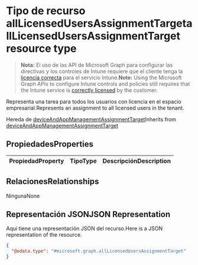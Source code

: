 # <a name="alllicensedusersassignmenttarget-resource-type"></a><span data-ttu-id="3c356-101">Tipo de recurso allLicensedUsersAssignmentTarget</span><span class="sxs-lookup"><span data-stu-id="3c356-101">allLicensedUsersAssignmentTarget resource type</span></span>

> <span data-ttu-id="3c356-102">**Nota:** El uso de las API de Microsoft Graph para configurar las directivas y los controles de Intune requiere que el cliente tenga la [licencia correcta](https://go.microsoft.com/fwlink/?linkid=839381) para el servicio Intune.</span><span class="sxs-lookup"><span data-stu-id="3c356-102">**Note:** Using the Microsoft Graph APIs to configure Intune controls and policies still requires that the Intune service is [correctly licensed](https://go.microsoft.com/fwlink/?linkid=839381) by the customer.</span></span>

<span data-ttu-id="3c356-103">Representa una tarea para todos los usuarios con licencia en el espacio empresarial.</span><span class="sxs-lookup"><span data-stu-id="3c356-103">Represents an assignment to all licensed users in the tenant.</span></span>

<span data-ttu-id="3c356-104">Hereda de [deviceAndAppManagementAssignmentTarget](../resources/intune_mam_deviceandappmanagementassignmenttarget.md)</span><span class="sxs-lookup"><span data-stu-id="3c356-104">Inherits from [deviceAndAppManagementAssignmentTarget](../resources/intune_mam_deviceandappmanagementassignmenttarget.md)</span></span>

## <a name="properties"></a><span data-ttu-id="3c356-105">Propiedades</span><span class="sxs-lookup"><span data-stu-id="3c356-105">Properties</span></span>
|<span data-ttu-id="3c356-106">Propiedad</span><span class="sxs-lookup"><span data-stu-id="3c356-106">Property</span></span>|<span data-ttu-id="3c356-107">Tipo</span><span class="sxs-lookup"><span data-stu-id="3c356-107">Type</span></span>|<span data-ttu-id="3c356-108">Descripción</span><span class="sxs-lookup"><span data-stu-id="3c356-108">Description</span></span>|
|:---|:---|:---|

## <a name="relationships"></a><span data-ttu-id="3c356-109">Relaciones</span><span class="sxs-lookup"><span data-stu-id="3c356-109">Relationships</span></span>
<span data-ttu-id="3c356-110">Ninguna</span><span class="sxs-lookup"><span data-stu-id="3c356-110">None</span></span>
## <a name="json-representation"></a><span data-ttu-id="3c356-111">Representación JSON</span><span class="sxs-lookup"><span data-stu-id="3c356-111">JSON Representation</span></span>
<span data-ttu-id="3c356-112">Aquí tiene una representación JSON del recurso.</span><span class="sxs-lookup"><span data-stu-id="3c356-112">Here is a JSON representation of the resource.</span></span>
<!-- {
  "blockType": "resource",
  "keyProperty": "id",
  "@odata.type": "microsoft.graph.allLicensedUsersAssignmentTarget"
}
-->
``` json
{
  "@odata.type": "#microsoft.graph.allLicensedUsersAssignmentTarget"
}
```



